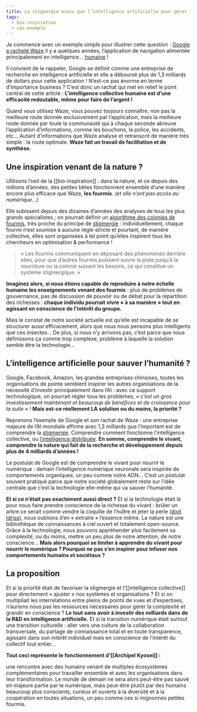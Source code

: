 ```yaml
---
title: La stigmergie mieux que l’intelligence artificielle pour gérer la complexité
tags:
  - bio-inspiration
  - cas-exemple
---
```


Je commence avec un exemple simple pour illustrer cette question : [Google a racheté Waze](https://www.frandroid.com/marques/google/145902_google-pourrait-acquerir-lapplication-de-navigation-waze) il y a quelques années, l’application de navigation alimentée principalement en intelligence… [humaine](https://support.google.com/waze/answer/6078702?hl=fr) !

Il convient de le rappeler, Google se définit comme une entreprise de recherche en intelligence artificielle et elle a déboursé plus de 1,3 milliards de dollars pour cette application ! N’est-ce pas énorme en terme d’importance business ? C’est donc un rachat qui met en relief le point central de cette article : **L’intelligence collective humaine est d’une efficacité redoutable, même pour faire de l’argent !**

Quand vous utilisez Waze, vous pouvez toujours connaître, non pas la meilleure route donnée exclusivement par l’application, mais la meilleure route donnée par toute la communauté qui à chaque seconde abreuve l’application d’informations, comme les bouchons, la police, les accidents, etc… Autant d’informations que Waze analyse et retranscrit de manière très simple : la route optimale. **Waze fait un travail de facilitation et de synthèse.**

## **Une inspiration venant de la nature ?**

Utilisons l’oeil de la [[bio-inspiration]] : dans la nature, et ce depuis des millions d’années, des petites bêtes fonctionnent ensemble d’une manière encore plus efficace que Waze, **les fourmis**. *(et elle n’ont pas accès au numérique…)*

Elle subissent depuis des dizaines d’années des analyses de tous les plus grands spécialistes ; on pourrait définir un [algorithme des colonies de fourmis](https://fr.wikipedia.org/wiki/Algorithme_de_colonies_de_fourmis), très proche du principe de [stigmergie](https://fr.wikipedia.org/wiki/Stigmergie) : individuellement, chaque fourmi n’est soumise à aucune règle stricte et pourtant, de manière collective, elles sont organisées à tel point qu’elles inspirent tous les chercheurs en optimisation & performance !

> « Les fourmis communiquent en déposant des phéromones derrière elles, pour que d’autres fourmis puissent suivre la piste jusqu’à la nourriture ou la colonie suivant les besoins, ce qui constitue un système stigmergique. »

**Imaginez alors, si nous étions capable de reproduire à notre échelle humaine les enseignements venant des fourmis** : plus de problèmes de gouvernance, pas de discussion de pouvoir ou de débat pour la répartition des richesses : **chaque individu pourrait vivre « à sa manière » tout en agissant en conscience de l’intérêt du groupe.**

Mais le constat de notre société actuelle est qu’elle est incapable de se structurer aussi efficacement, alors que nous nous pensons plus intelligents que ces insectes… De plus, si nous n’y arrivons pas, c’est parce que nous définissons ça comme trop complexe, problème à laquelle la solution semble être la technologie…

## **L’intelligence artificielle pour sauver l’humanité ?**

Google, Facebook, Amazon, les grandes entreprises chinoises, toutes les organisations de pointe semblent inspirer les autres organisations de la nécessité d’investir principalement dans l’AI : avec ce support technologique, on pourrait régler tous les problèmes, *« c’est un gros investissement maintenant et beaucoup de bénéfices et de croissance pour la suite »* ! **Mais est-ce réellement LA solution ou du moins, la priorité ?**

Reprenons l’exemple de Google et son rachat de Waze : une entreprise majeure de l’AI mondiale affirme avec 1,3 milliards que l’important est de comprendre la [stigmergie](https://fr.wikipedia.org/wiki/Stigmergie). Comprendre comment fonctionne l’intelligence collective, ou [l’intelligence distribuée](https://fr.wikipedia.org/wiki/Intelligence_distribu%C3%A9e). **En somme, comprendre le vivant, comprendre la nature qui fait de la recherche et développement depuis plus de 4 milliards d’années !**

Le postulat de Google est de comprendre le vivant pour nourrir le numérique : demain l’intelligence numérique neuronale sera inspirée de comportements organiques, un peu comme notre ADN… C’est un postulat souvent pratiqué parce que notre société globalement reste sur l’idée centrale que c’est la technologie elle-même qui va sauver l’humanité.

**Et si ce n’était pas exactement aussi direct ?** Et si la technologie était là pour nous faire prendre conscience de la richesse du vivant : brûler un arbre ce serait comme vendre la coquille de l’huître et jeter la perle ([dixit Idriss](https://www.lepoint.fr/science/le-biomimetisme-selon-idriss-aberkane-17-le-management-de-la-nature-30-05-2017-2131393_25.php)), nous oublions d’en « extraire » l’essence même. La nature est une bibliothèque de connaissances à ciel ouvert et totalement open-source. Grâce à la technologie, nous pouvons appréhender plus facilement sa complexité, ou du moins, mettre un peu plus de notre attention, de notre conscience… **Mais alors pourquoi se limiter à apprendre du vivant pour nourrir le numérique ? Pourquoi ne pas s’en inspirer pour infuser nos comportements humains et sociétaux ?**

## La proposition

Et si la priorité était de favoriser la stigmergie et l’[[intelligence collective]] pour directement « ajuster » nos systèmes et organisations ? Et si on multipliait les interrelations entre pleins de points de vues et d’expertises, n’aurions nous pas les ressources nécessaires pour gérer la complexité et grandir en conscience ? **Le tout sans avoir à investir des milliards dans de la R&D en intelligence artificielle.** Et si la transition numérique était surtout une transition culturelle : aller vers une culture de la collaboration transversale, du partage de connaissance total et en toute transparence, agissant dans son intérêt individuel mais en conscience de l’intérêt du collectif tout entier…

**Tout ceci représente le fonctionnement d'[[Archipel Kyosei]] :**

une rencontre avec des humains venant de multiples écosystèmes complémentaires pour travailler ensemble et avec les organisations dans leur transformation. Le monde de demain ne sera alors peut-être pas sauvé en majeure partie par le numérique, mais peut-être plutôt par des humains beaucoup plus conscients, curieux et ouverts à la diversité et à la coopération en toutes situations, un peu comme ces si mignonnes petites fourmis.
